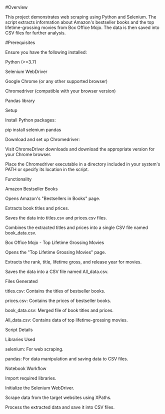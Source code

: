 #Overview

This project demonstrates web scraping using Python and Selenium. The script extracts information about Amazon's bestseller books and the top lifetime-grossing movies from Box Office Mojo. The data is then saved into CSV files for further analysis.

#Prerequisites

Ensure you have the following installed:

Python (>=3.7)

Selenium WebDriver

Google Chrome (or any other supported browser)

Chromedriver (compatible with your browser version)

Pandas library

Setup

Install Python packages:

pip install selenium pandas

Download and set up Chromedriver:

Visit ChromeDriver downloads and download the appropriate version for your Chrome browser.

Place the Chromedriver executable in a directory included in your system's PATH or specify its location in the script.

Functionality

Amazon Bestseller Books

Opens Amazon's "Bestsellers in Books" page.

Extracts book titles and prices.

Saves the data into titles.csv and prices.csv files.

Combines the extracted titles and prices into a single CSV file named book_data.csv.

Box Office Mojo - Top Lifetime Grossing Movies

Opens the "Top Lifetime Grossing Movies" page.

Extracts the rank, title, lifetime gross, and release year for movies.

Saves the data into a CSV file named All_data.csv.

Files Generated

titles.csv: Contains the titles of bestseller books.

prices.csv: Contains the prices of bestseller books.

book_data.csv: Merged file of book titles and prices.

All_data.csv: Contains data of top lifetime-grossing movies.

Script Details

Libraries Used

selenium: For web scraping.

pandas: For data manipulation and saving data to CSV files.

Notebook Workflow

Import required libraries.

Initialize the Selenium WebDriver.

Scrape data from the target websites using XPaths.

Process the extracted data and save it into CSV files.
